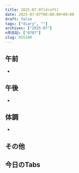 ```yaml
---
title: 2025-07-07[draft]
date: 2025-07-07T00:00:00+09:00
draft: false
tags: ["diary", ""]
archives: ["2025-07"]
n年日記: ["0707"]
slug: 955108
---
```

## 午前
- 
## 午後
- 
## 体調
- 
## その他
## 今日のTabs